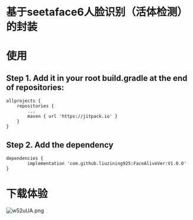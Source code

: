 # 基于seetaface6人脸识别（活体检测）的封装

# 使用

## Step 1. Add it in your root build.gradle at the end of repositories:

```
allprojects {
    repositories {
        ...
        maven { url 'https://jitpack.io' }
    }
}
```

## Step 2. Add the dependency

```
dependencies {
        implementation 'com.github.liuzining925:FaceAliveVer:V1.0.0'
}
```

# 下载体验

![w52uUA.png](f880212432b07f3fd4bc802e37985830.png)

